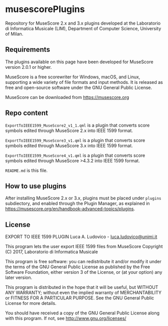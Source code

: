 # musescorePlugins
Repository for MuseScore 2.x and 3.x plugins developed at the Laboratorio di Informatica Musicale (LIM), Department of Computer Science, University of Milan.

## Requirements

The plugins available on this page have been developed for MuseScore version 2.0.1 or higher.

MuseScore is a free scorewriter for Windows, macOS, and Linux, supporting a wide variety of file formats and input methods. It is released as free and open-source software under the GNU General Public License.

MuseScore can be downloaded from <https://musescore.org>

## Repo content

`ExportToIEEE1599_MuseScore2_v1_1.qml` is a plugin that converts score symbols edited through MuseScore 2.x into IEEE 1599 format.

`ExportToIEEE1599_MuseScore3_v1.qml` is a plugin that converts score symbols edited through MuseScore 3.x into IEEE 1599 format.

`ExportToIEEE1599_MuseScore4_v1.qml` is a plugin that converts score symbols edited through MuseScore >4.3.2 into IEEE 1599 format.


`README.md` is this file.

## How to use plugins

After installing MuseScore 2.x or 3.x, plugins must be placed under `plugins` subdiectory, and enabled through the Plugin Manager, as explained in <https://musescore.org/en/handbook-advanced-topics/plugins>.

## License

EXPORT TO IEEE 1599 PLUGIN
Luca A. Ludovico - luca.ludovico@unimi.it

This program lets the user export IEEE 1599 files from MuseScore
Copyright (C) 2017, Laboratorio di Informatica Musicale

This program is free software: you can redistribute it and/or modify
it under the terms of the GNU General Public License as published by
the Free Software Foundation, either version 3 of the License, or
(at your option) any later version.

This program is distributed in the hope that it will be useful,
but WITHOUT ANY WARRANTY; without even the implied warranty of
MERCHANTABILITY or FITNESS FOR A PARTICULAR PURPOSE.  See the
GNU General Public License for more details.

You should have received a copy of the GNU General Public License
along with this program.  If not, see <http://www.gnu.org/licenses/>
